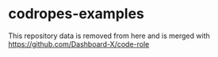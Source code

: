 # codropes-examples

This repository data is removed from here and is merged with https://github.com/Dashboard-X/code-role
